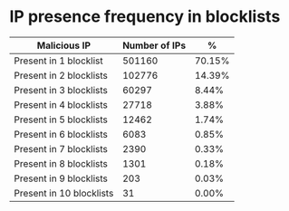 # IP presence frequency in blocklists
| Malicious IP | Number of IPs | % |
|----|----|----|
| Present in 1 blocklist | 501160 | 70.15% |
| Present in 2 blocklists | 102776 | 14.39% |
| Present in 3 blocklists | 60297 | 8.44% |
| Present in 4 blocklists | 27718 | 3.88% |
| Present in 5 blocklists | 12462 | 1.74% |
| Present in 6 blocklists | 6083 | 0.85% |
| Present in 7 blocklists | 2390 | 0.33% |
| Present in 8 blocklists | 1301 | 0.18% |
| Present in 9 blocklists | 203 | 0.03% |
| Present in 10 blocklists | 31 | 0.00% |
